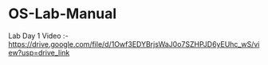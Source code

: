 # OS-Lab-Manual

Lab Day 1 Video :- https://drive.google.com/file/d/1Owf3EDYBrjsWaJ0o7SZHPJD6yEUhc_wS/view?usp=drive_link
